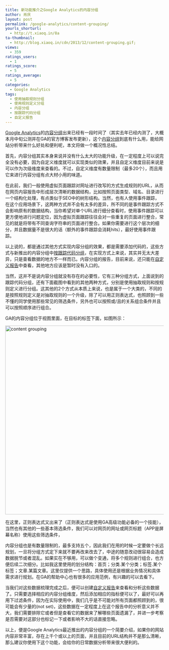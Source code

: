 ```yaml
---
title: 新功能推介之Google Analytics的内容分组
author: 肖庆
layout: post
permalink: /google-analytics/content-grouping/
yourls_shorturl:
  - http://t.xiaoq.in/8a
ta-thumbnail:
  - http://blog.xiaoq.in/cdn/2013/12/content-grouping.gif;
views:
  - 359
ratings_users:
  - 1
ratings_score:
  - 5
ratings_average:
  - 5
categories:
  - Google Analytics
tags:
  - 使用抽取规则分组
  - 使用规则定义分组
  - 内容分组
  - 按跟踪代码分组
  - 自定义报告
---
```

<span class='wp_keywordlink'><a href="http://blog.xiaoq.in/google-analytics/" title="Google Analytics" target="_blank">Google Analytics</a></span>的<span class='wp_keywordlink_affiliate'><a href="http://blog.xiaoq.in/tag/%e5%86%85%e5%ae%b9%e5%88%86%e7%bb%84/" title="查看内容分组中的全部文章" target="_blank">内容分组</a></span>出来已经有一段时间了（其实去年已经内测了，大概本月中旬公测并在GA的官方博客发布更新），这个<span class='wp_keywordlink_affiliate'><a href="http://blog.xiaoq.in/tag/%e5%86%85%e5%ae%b9%e5%88%86%e7%bb%84/" title="查看内容分组中的全部文章" target="_blank">内容分组</a></span>到底有什么用，能给网站分析带来什么好处和便利呢，本文将做一个概况性总结。

首先，内容分组其实本身来说并没有什么太大的功能升级，在一定程度上可以说完全没有必要，因为自定义维度就可以实现类似的效果，并且自定义维度目前来说是可以作为次级维度来查看的。不过，自定义维度有数量限制（最多20个），而且用它来进行内容分组有点大材小用的味道。

在此前，我们一般使用虚拟页面跟踪对网址进行改写的方式生成规则的URL，从而在网页内容报告中形成层次清晰的数据结构，比如按照页面类型、域名、目录进行一个结构化处理，有点类似于SEO中的树形结构。当然，也有人使用事件跟踪，在这个应用场景下，这两种方式并不会有太多的差异，所不同的是事件跟踪方式不会影响原有的数据结构，当你希望对单个URL进行细分查看时，使用事件跟踪可以更方便地进行问题定位，因为虚拟页面跟踪往往会对一些重复的页面进行整合，常见的就是将带有不同查询字符串的页面进行整合。如果你需要进行这个层次的细分，并且数据量不是很大的话（额外的事件跟踪会消耗hits），最好使用事件跟踪。

以上说的，都是通过其他方式实现内容分组的效果，都是需要添加代码的，这些方式与新推出的内容分组中<span class='wp_keywordlink_affiliate'><a href="http://blog.xiaoq.in/tag/%e6%8c%89%e8%b7%9f%e8%b8%aa%e4%bb%a3%e7%a0%81%e5%88%86%e7%bb%84/" title="查看按跟踪代码分组中的全部文章" target="_blank">按跟踪代码分组</a></span>，在实现方式上来说，其实并无太大差异，只是查看数据的地方不一样而已。内容分组的报告，目前来说，还只能在<span class='wp_keywordlink_affiliate'><a href="http://blog.xiaoq.in/tag/%e8%87%aa%e5%ae%9a%e4%b9%89%e6%8a%a5%e5%91%8a/" title="查看自定义报告中的全部文章" target="_blank">自定义报告</a></span>中查看，其他地方应该是暂时没有入口的。

当然，这并不是说内容分组就没有存在的必要性，它有三种分组方式，上面说到的跟踪代码分组，还有下面截图中看到的其他两种方式，分别是使用抽取规则和按规则定义进行分组。这其他的2个方式从本质上来说，也是属于一个大类的，不同的是按照规则定义是对抽取规则的一个升级，除了可以用正则表达式，也照顾到一些不懂的同学使用那些常见的筛选条件，另外也可以按照或/且的关系组合条件并且可以按照顺序进行组合。

GA的内容分组位于视图里面，在目标的标签下面，如图所示：

<img class="alignnone  wp-image-1492" alt="content grouping" src="http://blog.xiaoq.in/cdn/2013/12/content-grouping.gif" width="600" />

在这里，正则表达式又出来了（正则表达式是使用GA高级功能必备的一个技能），当然也有其他的一些基本筛选条件，我们可以对网页的网址或网页标题（APP是屏幕名称）使用这些筛选条件，

内容分组也是有数量限制的，最多支持五个，因此我们在用的时候一定要做个长远规划，一旦将分组方式定下来就不要再改来改去了，中途的随意改动很容易会造成数据脱节或者混乱。如果实在不够用，可以做个变通，将多个规则进行组合，也方便后续二次细分。比如我这里使用的划分结构：首页；分类.某个分类；标签.某个标签；文章.某篇文章。这里仅提供一个思路，具体使用还是根据业务情况和具体需求进行规划。在GA的帮助中心也有很多的应用范例，有兴趣的可以去看下。

当我们对这些数据梳理完成之后，便可以创建<span class='wp_keywordlink_affiliate'><a href="http://blog.xiaoq.in/tag/%e8%87%aa%e5%ae%9a%e4%b9%89%e6%8a%a5%e5%91%8a/" title="查看自定义报告中的全部文章" target="_blank">自定义报告</a></span>来查看和分析这些数据了。只需要选择相应的内容分组维度，然后添加相应的指标便可以了，最好可以再用下过滤条件，因为在实际使用中，我们几乎是不可能对所有页面都照顾到的，很可能会有少量的(not set)，这些数据在一定程度上在这个报告中的分析意义并不大，我们需要排除它或者但是查看它的数据来了解哪些页面遗漏了，并进一步考察是否需要对这部分也标记一下或者影响不大的话直接忽略。

以上，便是Google Analytics最近推出的内容分组的一个简要介绍，如果你的网站内容非常丰富，存在上千个或以上的页面，并且目前的URL结构并不是那么清晰，那么建议你使用下这个功能，会给你的日常数据分析带来很大便利的。

&nbsp;

&nbsp;